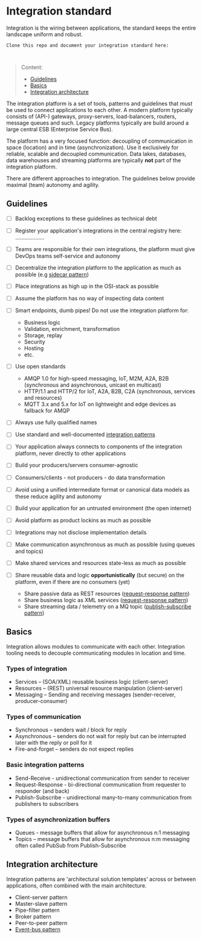 # Integration standard

Integration is the wiring between applications, the standard keeps the entire landscape uniform and robust. 

```
Clone this repo and document your integration standard here:



```
> Content:
>
> - [Guidelines](#guidelines)
> - [Basics](#basics)
> - [Integration architecture](#integration-architecture)

The integration platform is a set of tools, patterns and guidelines that *must* be used to connect applications to each other.
A modern platform typically consists of (API-) gateways, proxy-servers, load-balancers, routers, message queues and such. 
Legacy platforms typically are build around a large central ESB (Enterprise Service Bus).

The platform has a very focused function: decoupling of communication in space (location) and in time (asynchronization).
Use it exclusively for reliable, scalable and decoupled communication.
Data lakes, databases, data warehouses and streaming platforms are typically **not** part of the integration platform.

There are different approaches to integration. The guidelines below provide maximal (team) autonomy and agility.


## Guidelines

- [ ] Backlog exceptions to these guidelines as technical debt


- [ ] Register your application's integrations in the central registry here: ...................


- [ ] Teams are responsible for their own integrations, the platform must give DevOps teams self-service and autonomy


- [ ] Decentralize the integration platform to the application as much as possible (e.g [sidecar pattern](https://www.oreilly.com/library/view/designing-distributed-systems/9781491983638/ch02.html))


- [ ] Place integrations as high up in the OSI-stack as possible 


- [ ] Assume the platform has no way of inspecting data content


- [ ] Smart endpoints, dumb pipes! Do not use the integration platform for:
  - Business logic
  - Validation, enrichment, transformation
  - Storage, replay
  - Security
  - Hosting
  - etc.


- [ ] Use open standards
  - AMQP 1.0 for high-speed messaging, IoT, M2M, A2A, B2B (synchronous and asynchronous, unicast en multicast)
  - HTTP/1.1 and HTTP/2 for IoT, A2A, B2B, C2A (synchronous, services and resources)
  - MQTT 3.x and 5.x for IoT on lightweight and edge devices as fallback for AMQP 


- [ ] Always use fully qualified names


- [ ] Use standard and well-documented [integration patterns](https://www.enterpriseintegrationpatterns.com/)


- [ ] Your application always connects to components of the integration platform, never directly to other applications


- [ ] Build your producers/servers consumer-agnostic


- [ ] Consumers/clients - not producers - do data transformation


- [ ] Avoid using a unified intermediate format or canonical data models as these reduce agility and autonomy


- [ ] Build your application for an untrusted environment (the open internet)


- [ ] Avoid platform as product lockins as much as possible


- [ ] Integrations may not disclose implementation details


- [ ] Make communication asynchronous as much as possible (using queues and topics)


- [ ] Make shared services and resources state-less as much as possible


- [ ] Share reusable data and logic **opportunistically** (but secure) on the platform, even if there are no consumers (yet)
  - Share passive data as REST resources ([request-response pattern](#basic-integration-patterns))
  - Share business logic as XML services ([request-response pattern](#basic-integration-patterns))
  - Share streaming data / telemetry on a MQ topic ([publish-subscribe pattern](#basic-integration-patterns))

## Basics

Integration allows modules to communicate with each other. Integration tooling needs to decouple communicating modules in location and time.

### Types of integration

- Services – (SOA/XML) reusable business logic (client-server)
- Resources – (REST) universal resource manipulation (client-server)
- Messaging – Sending and receiving messages (sender-receiver, producer-consumer)

### Types of communication

- Synchronous – senders wait / block for reply
- Asynchronous – senders do not wait for reply but can be interrupted later with the reply or poll for it
- Fire-and-forget – senders do not expect replies

### Basic integration patterns

- Send-Receive - unidirectional communication from sender to receiver
- Request-Response - bi-directional communication from requester to responder (and back)
- Publish-Subscribe - unidirectional many-to-many communication from publishers to subscribers

### Types of asynchronization buffers

- Queues - message buffers that allow for asynchronous n:1 messaging
- Topics – message buffers that allow for asynchronous n:m messaging often called PubSub from Publish-Subscribe


## Integration architecture

Integration patterns are 'architectural solution templates' across or between applications, often combined with the main architecture.

- Client-server pattern
- Master-slave pattern
- Pipe-filter pattern
- Broker pattern
- Peer-to-peer pattern
- [Event-bus pattern](https://www.oreilly.com/library/view/software-architecture-patterns/9781491971437/ch02.html)

